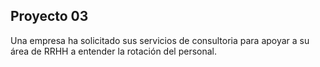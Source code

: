 ## Proyecto 03

Una empresa ha solicitado sus servicios de consultoria para apoyar a su área de RRHH a entender la rotación del personal.